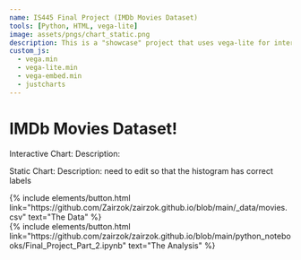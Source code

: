 ```yaml
---
name: IS445 Final Project (IMDb Movies Dataset)
tools: [Python, HTML, vega-lite]
image: assets/pngs/chart_static.png
description: This is a "showcase" project that uses vega-lite for interactive viz!
custom_js:
  - vega.min
  - vega-lite.min
  - vega-embed.min
  - justcharts
---
```



# IMDb Movies Dataset!

Interactive Chart:
<vegachart schema-url="{{ site.baseurl }}/assets/json/final_pt2_interactive1.json" style="width: 100%"></vegachart>
Description: 

Static Chart:
<vegachart schema-url="{{ site.baseurl }}/assets/json/final_pt2_interactive2.json" style="width: 100%"></vegachart>
Description: need to edit so that the histogram has correct labels


<div class="left">
{% include elements/button.html link="https://github.com/Zairzok/zairzok.github.io/blob/main/_data/movies.csv" text="The Data" %}
</div>

<div class="right">
{% include elements/button.html link="https://github.com/zairzok/zairzok.github.io/blob/main/python_notebooks/Final_Project_Part_2.ipynb" text="The Analysis" %}
</div>

